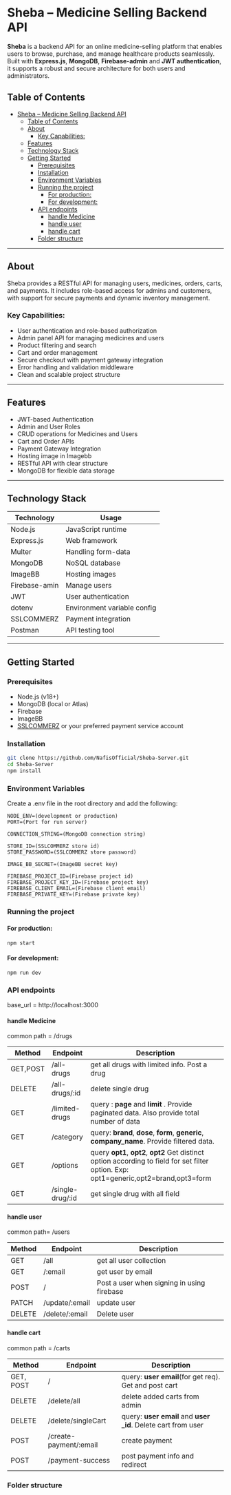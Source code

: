 # Sheba – Medicine Selling Backend API

**Sheba** is a backend API for an online medicine-selling platform that enables users to browse, purchase, and manage healthcare products seamlessly. Built with **Express.js**, **MongoDB**, **Firebase-admin** and **JWT authentication**, it supports a robust and secure architecture for both users and administrators.

##  Table of Contents

- [Sheba – Medicine Selling Backend API](#sheba--medicine-selling-backend-api)
  - [Table of Contents](#table-of-contents)
  - [About](#about)
    - [Key Capabilities:](#key-capabilities)
  - [Features](#features)
  - [Technology Stack](#technology-stack)
  - [Getting Started](#getting-started)
    - [Prerequisites](#prerequisites)
    - [Installation](#installation)
    - [Environment Variables](#environment-variables)
    - [Running the project](#running-the-project)
      - [For production:](#for-production)
      - [For development:](#for-development)
    - [API endpoints](#api-endpoints)
      - [handle Medicine](#handle-medicine)
      - [handle user](#handle-user)
      - [handle cart](#handle-cart)
    - [Folder structure](#folder-structure)
---

## About

Sheba provides a RESTful API for managing users, medicines, orders, carts, and payments. It includes role-based access for admins and customers, with support for secure payments and dynamic inventory management.

### Key Capabilities:
- User authentication and role-based authorization
- Admin panel API for managing medicines and users
- Product filtering and search
- Cart and order management
- Secure checkout with payment gateway integration
- Error handling and validation middleware
- Clean and scalable project structure

---

## Features

- JWT-based Authentication
- Admin and User Roles
- CRUD operations for Medicines and Users
- Cart and Order APIs
- Payment Gateway Integration
- Hosting image in Imagebb
- RESTful API with clear structure
- MongoDB for flexible data storage

---

## Technology Stack

| Technology  | Usage                       |
|-------------|-----------------------------|
| Node.js     | JavaScript runtime          |
| Express.js  | Web framework               |
| Multer      | Handling form-data          |
| MongoDB     | NoSQL database              |
| ImageBB     | Hosting images              |
| Firebase-amin | Manage users              |
| JWT         | User authentication         |
| dotenv      | Environment variable config |
| SSLCOMMERZ  | Payment integration         |
| Postman     | API testing tool            |

---

## Getting Started

### Prerequisites

- Node.js (v18+)
- MongoDB (local or Atlas)
- Firebase
- ImageBB
- [SSLCOMMERZ](https://sslcommerz.com/) or your preferred payment service account

### Installation

```bash
git clone https://github.com/NafisOfficial/Sheba-Server.git
cd Sheba-Server
npm install
```
### Environment Variables
Create a .env file in the root directory and add the following:

```env
NODE_ENV=(development or production)
PORT=(Port for run server)

CONNECTION_STRING=(MongoDB connection string)

STORE_ID=(SSLCOMMERZ store id)
STORE_PASSWORD=(SSLCOMMERZ store password)

IMAGE_BB_SECRET=(ImageBB secret key)

FIREBASE_PROJECT_ID=(Firebase project id)
FIREBASE_PROJECT_KEY_ID=(Firebase project key)
FIREBASE_CLIENT_EMAIL=(Firebase client email)
FIREBASE_PRIVATE_KEY=(Firebase private key)

```
### Running the project
#### For production:
``` 
npm start
```
#### For development:
``` 
npm run dev
```
### API endpoints

base_url = http://localhost:3000
#### handle Medicine
common path = /drugs

| Method | Endpoint | Description |
|--------|----------|-------------|
| GET,POST | /all-drugs   |  get all drugs with limited info. Post a drug    |
|  DELETE  | /all-drugs/:id  | delete single drug |
|  GET      | /limited-drugs      | query : **page** and **limit** . Provide paginated data. Also provide total number of data|
| GET      | /category | query: **brand**, **dose**, **form**, **generic**, **company_name**. Provide filtered data.|
| GET   | /options  |query **opt1**, **opt2**, **opt2** Get distinct option according to field for set filter option. Exp: opt1=generic,opt2=brand,opt3=form|
| GET   | /single-drug/:id | get single drug with all field |

#### handle user 
common path= /users

| Method | Endpoint | Description |
---------|----------|--------------|
| GET    | /all    | get all user collection |
| GET   | /:email  | get user by email  |
| POST  | /        |  Post a user when signing in using firebase |
| PATCH | /update/:email | update user |
| DELETE | /delete/:email | Delete user |

#### handle cart
common path = /carts

| Method | Endpoint | Description |
|--------|----------|-------------|
| GET, POST | /   |  query: **user email**(for get req). Get and post cart |
| DELETE | /delete/all | delete added carts from admin|
| DELETE | /delete/singleCart| query: **user email** and **user _id**. Delete cart from user |
| POST  | /create-payment/:email | create payment|
| POST | /payment-success | post payment info and redirect |

### Folder structure